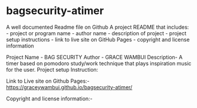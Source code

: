 # bagsecurity-atimer

A well documented Readme file on Github A project README that includes: - project or program name - author name - description of project - project setup instructions - link to live site on GitHub Pages - copyright and license information

Project Name - BAG SECURITY
Author - GRACE WAMBUI
Description- A timer based on pomodoro study/work technique that plays inspiration music for the user.
Project setup Instruction: 

Link to Live site on Github Pages:-
https://graceywambui.github.io/bagsecurity-atimer/

Copyright and license information:-



